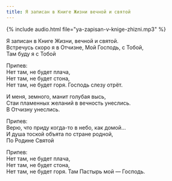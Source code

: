 ```yaml
---
title: Я записан в Книге Жизни вечной и святой
---
```

{% include audio.html file="ya-zapisan-v-knige-zhizni.mp3" %}

Я записан в Книге Жизни, вечной и святой.  
Встречусь скоро я в Отчизне, Мой Господь, с Тобой,  
Там буду я с Тобой

Припев:  
Нет там, не будет плача,  
Нет там, не будет стона,  
Нет там, не будет горя. 
Господь слезу отрёт.

И меня, земного, манит голубая высь,  
Стаи пламенных желаний в вечность унеслись.  
В Отчизну унеслись.

Припев:  
Верю, что приду когда-то в небо, как домой...  
И душа тоской объята по стране родной,  
По Родине Святой

Припев:  
Нет там, не будет плача,  
Нет там, не будет стона,  
Нет там, не будет горя. 
Там Пастырь мой — Господь.
